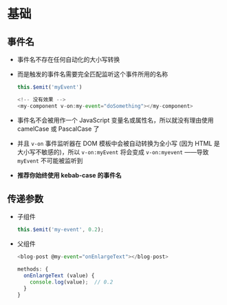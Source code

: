 # 基础

## 事件名

  - 事件名不存在任何自动化的大小写转换

  - 而是触发的事件名需要完全匹配监听这个事件所用的名称

    ```js
    this.$emit('myEvent')
    ```

    ```js
    <!-- 没有效果 -->
    <my-component v-on:my-event="doSomething"></my-component>
    ```

  - 事件名不会被用作一个 JavaScript 变量名或属性名，所以就没有理由使用 camelCase 或 PascalCase 了

  - 并且 `v-on` 事件监听器在 DOM 模板中会被自动转换为全小写 (因为 HTML 是大小写不敏感的)，所以 `v-on:myEvent` 将会变成 `v-on:myevent` ——导致 `myEvent` 不可能被监听到

  - **推荐你始终使用 kebab-case 的事件名**

## 传递参数

  - 子组件

    ```js
    this.$emit('my-event', 0.2);
    ```

  - 父组件

    ```js
    <blog-post @my-event="onEnlargeText"></blog-post>

    methods: {
      onEnlargeText (value) {
        console.log(value);  // 0.2
      }
    }
    ```

